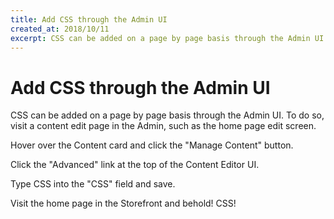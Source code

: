 ```yaml
---
title: Add CSS through the Admin UI
created_at: 2018/10/11
excerpt: CSS can be added on a page by page basis through the Admin UI. To do so, visit a content edit page in the Admin, such as the home page edit screen.
---
```


# Add CSS through the Admin UI

CSS can be added on a page by page basis through the Admin UI. To do so, visit a content edit page in the Admin, such as the home page edit screen.

<!-- TODO: add image of home page edit screen -->

Hover over the Content card and click the "Manage Content" button.

<!-- TODO: add image of hover interaction -->

Click the "Advanced" link at the top of the Content Editor UI.

<!-- TODO: add image of Content Editing UI, "Advanced" link highlighted -->

Type CSS into the "CSS" field and save.

<!-- TODO: update image
    <p><%= image_tag "images/css-admin-ui.png", alt: "CSS field in Admin" %></p>
    -->

Visit the home page in the Storefront and behold! CSS!

<!-- TODO: update image
    <p><%= image_tag "images/css-added-through-admin.png", alt: "CSS added through Admin" %></p>
    -->

